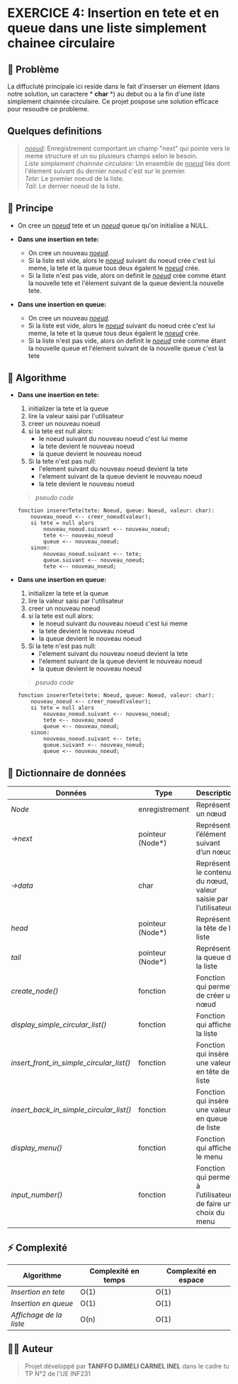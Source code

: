 # **EXERCICE 4: Insertion en tete et en queue dans une liste simplement chainee circulaire**


## 📌 Problème
La diffucluté principale ici reside dans le fait d'inserser un élement (dans notre solution, un caractere * **char** *) 
au debut ou a la fin d'une liste simplement chainnée circulaire. 
Ce projet pospose une solution efficace pour resoudre ce probleme.<br>

## Quelques definitions
> <u>*noeud*</u>: Enregistrement comportant un champ "next" qui pointe vers le meme structure et un ou plusieurs champs selon le besoin.<br>
> *Liste simplement chainnée circulaire:* Un ensemble de <u>*noeud*</u> liés dont l'élement suivant du dernier noeud c'est sur le premier.<br>
> *Tete*: Le premier noeud de la liste.<br>
> *Tail*: Le dernier noeud de la liste.<br>


## 🔎 Principe
* On cree un <u>*noeud*</u> tete et un <u>*noeud*</u> queue qu'on initialise a NULL. 
* **Dans une insertion en tete:**
    - On cree un nouveau <u>*noeud*</u>. 
    - Si la liste est vide, alors le <u>*noeud*</u> suivant du noeud crée c'est lui meme, la tete et la queue tous deux égalent le <u>*noeud*</u> crée.
    - Si la liste n'est pas vide, alors on definit le <u>*noeud*</u> crée comme étant la nouvelle tete et l'élement suivant de la queue devient.la nouvelle tete.

* **Dans une insertion en queue:**
    - On cree un nouveau <u>*noeud*</u>. 
    - Si la liste est vide, alors le <u>*noeud*</u> suivant du noeud crée c'est lui meme, la tete et la queue tous deux égalent le <u>*noeud*</u> crée.
    - Si la liste n'est pas vide, alors on definit le <u>*noeud*</u> crée comme étant la nouvelle queue et l'élement suivant de la nouvelle queue c'est la tete 


## 🧮 Algorithme
* **Dans une insertion en tete:**
    1. initializer la tete et la queue
    2. lire la valeur saisi par l'utilisateur
    3. creer un nouveau noeud
    4. si la tete est null alors:
        - le noeud suivant du nouveau noeud c'est lui meme
        - la tete devient le nouveau noeud 
        - la queue devient le nouveau noeud
    5. Si la tete n'est pas null: 
        - l'element suivant du nouveau noeud devient la tete
        - l'element suivant de la queue devient le nouveau noeud
        - la tete devient le nouveau noeud
    
    > *pseudo code*
    ```pseudo 
    fonction insererTete(tete: Noeud, queue: Noeud, valeur: char):
        nouveau_noeud <-- creer_noeud(valeur);
        si tete = null alors
            nouveau_noeud.suivant <-- nouveau_noeud;
            tete <-- nouveau_noeud
            queue <-- nouveau_noeud;
        sinon:
            nouveau_noeud.suivant <-- tete;
            queue.suivant <-- nouveau_noeud;
            tete <-- nouveau_noeud;
    ```

* **Dans une insertion en queue:**
    1. initializer la tete et la queue
    2. lire la valeur saisi par l'utilisateur
    3. creer un nouveau noeud
    4. si la tete est null alors:
        - le noeud suivant du nouveau noeud c'est lui meme
        - la tete devient le nouveau noeud 
        - la queue devient le nouveau noeud
    5. Si la tete n'est pas null: 
        - l'element suivant du nouveau noeud devient la tete
        - l'element suivant de la queue devient le nouveau noeud
        - la queue devient le nouveau noeud

    > *pseudo code*
    ```pseudo 
    fonction insererTete(tete: Noeud, queue: Noeud, valeur: char):
        nouveau_noeud <-- creer_noeud(valeur);
        si tete = null alors
            nouveau_noeud.suivant <-- nouveau_noeud;
            tete <-- nouveau_noeud
            queue <-- nouveau_noeud;
        sinon:
            nouveau_noeud.suivant <-- tete;
            queue.suivant <-- nouveau_noeud;
            queue <-- nouveau_noeud;
    ```
    

## 📖 Dictionnaire de données

| **Données**                         | **Type**            | **Description**                                                  |
|-------------------------------------|---------------------|------------------------------------------------------------------|
| *Node*                              | enregistrement      | Représente un nœud                                               |
| *->next*                            | pointeur (Node*)    | Représente l’élément suivant d’un nœud                           |
| *->data*                            | char                | Représente le contenu du nœud, la valeur saisie par l’utilisateur |
| *head*                              | pointeur (Node*)    | Représente la tête de la liste                                   |
| *tail*                              | pointeur (Node*)    | Représente la queue de la liste                                  |
| *create_node()*                     | fonction            | Fonction qui permet de créer un nœud                             |
| *display_simple_circular_list()*    | fonction            | Fonction qui affiche la liste                                    |
| *insert_front_in_simple_circular_list()* | fonction       | Fonction qui insère une valeur en tête de liste                  |
| *insert_back_in_simple_circular_list()*  | fonction       | Fonction qui insère une valeur en queue de liste                 |
| *display_menu()*                    | fonction            | Fonction qui affiche le menu                                     |
| *input_number()*                    | fonction            | Fonction qui permet à l’utilisateur de faire un choix du menu    |

 
## ⚡ Complexité

| **Algorithme**        | **Complexité en temps** | **Complexité en espace** |
|-----------------------|-------------------------|--------------------------|
| *Insertion en tete*   | O(1)                    | O(1)                     | 
| *Insertion en queue*  | O(1)                    | O(1)                     |
| *Affichage de la liste* | O(n)                  | O(1)                     |


## 👨‍💻 Auteur
> Projet développé par **TANFFO DJIMELI CARNEL INEL** dans le cadre tu TP N°2 de l'UE INF231
